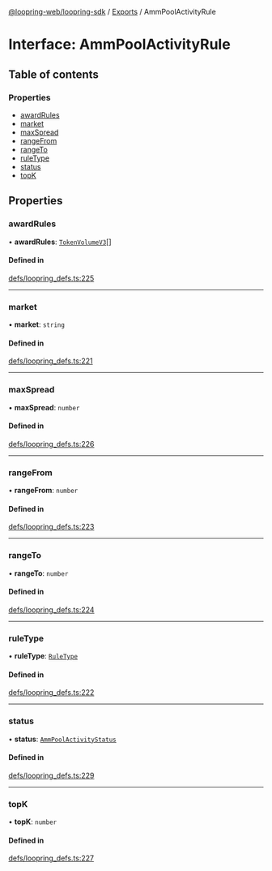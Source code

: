 [@loopring-web/loopring-sdk](../README.md) / [Exports](../modules.md) / AmmPoolActivityRule

# Interface: AmmPoolActivityRule

## Table of contents

### Properties

- [awardRules](AmmPoolActivityRule.md#awardrules)
- [market](AmmPoolActivityRule.md#market)
- [maxSpread](AmmPoolActivityRule.md#maxspread)
- [rangeFrom](AmmPoolActivityRule.md#rangefrom)
- [rangeTo](AmmPoolActivityRule.md#rangeto)
- [ruleType](AmmPoolActivityRule.md#ruletype)
- [status](AmmPoolActivityRule.md#status)
- [topK](AmmPoolActivityRule.md#topk)

## Properties

### awardRules

• **awardRules**: [`TokenVolumeV3`](TokenVolumeV3.md)[]

#### Defined in

[defs/loopring_defs.ts:225](https://github.com/Loopring/loopring_sdk/blob/427d9da/src/defs/loopring_defs.ts#L225)

___

### market

• **market**: `string`

#### Defined in

[defs/loopring_defs.ts:221](https://github.com/Loopring/loopring_sdk/blob/427d9da/src/defs/loopring_defs.ts#L221)

___

### maxSpread

• **maxSpread**: `number`

#### Defined in

[defs/loopring_defs.ts:226](https://github.com/Loopring/loopring_sdk/blob/427d9da/src/defs/loopring_defs.ts#L226)

___

### rangeFrom

• **rangeFrom**: `number`

#### Defined in

[defs/loopring_defs.ts:223](https://github.com/Loopring/loopring_sdk/blob/427d9da/src/defs/loopring_defs.ts#L223)

___

### rangeTo

• **rangeTo**: `number`

#### Defined in

[defs/loopring_defs.ts:224](https://github.com/Loopring/loopring_sdk/blob/427d9da/src/defs/loopring_defs.ts#L224)

___

### ruleType

• **ruleType**: [`RuleType`](../enums/RuleType.md)

#### Defined in

[defs/loopring_defs.ts:222](https://github.com/Loopring/loopring_sdk/blob/427d9da/src/defs/loopring_defs.ts#L222)

___

### status

• **status**: [`AmmPoolActivityStatus`](../enums/AmmPoolActivityStatus.md)

#### Defined in

[defs/loopring_defs.ts:229](https://github.com/Loopring/loopring_sdk/blob/427d9da/src/defs/loopring_defs.ts#L229)

___

### topK

• **topK**: `number`

#### Defined in

[defs/loopring_defs.ts:227](https://github.com/Loopring/loopring_sdk/blob/427d9da/src/defs/loopring_defs.ts#L227)
